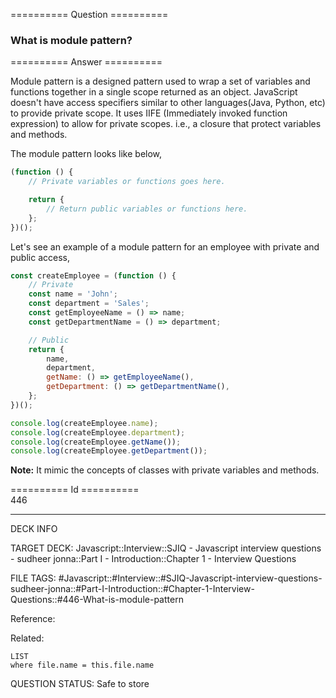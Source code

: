 ========== Question ==========  

### What is module pattern?  

========== Answer ==========  

Module pattern is a designed pattern used to wrap a set of variables and functions together in a single scope returned as an object. JavaScript doesn't have access specifiers similar to other languages(Java, Python, etc) to provide private scope. It uses IIFE (Immediately invoked function expression) to allow for private scopes. i.e., a closure that protect variables and methods.

The module pattern looks like below,

```javascript
(function () {
    // Private variables or functions goes here.

    return {
        // Return public variables or functions here.
    };
})();
```

Let's see an example of a module pattern for an employee with private and public access,

```javascript
const createEmployee = (function () {
    // Private
    const name = 'John';
    const department = 'Sales';
    const getEmployeeName = () => name;
    const getDepartmentName = () => department;

    // Public
    return {
        name,
        department,
        getName: () => getEmployeeName(),
        getDepartment: () => getDepartmentName(),
    };
})();

console.log(createEmployee.name);
console.log(createEmployee.department);
console.log(createEmployee.getName());
console.log(createEmployee.getDepartment());
```

**Note:** It mimic the concepts of classes with private variables and methods.

========== Id ==========  
446

---

DECK INFO

TARGET DECK: Javascript::Interview::SJIQ - Javascript interview questions - sudheer jonna::Part I - Introduction::Chapter 1 - Interview Questions

FILE TAGS: #Javascript::#Interview::#SJIQ-Javascript-interview-questions-sudheer-jonna::#Part-I-Introduction::#Chapter-1-Interview-Questions::#446-What-is-module-pattern

Reference:

Related:

```dataview
LIST
where file.name = this.file.name
```

QUESTION STATUS: Safe to store
